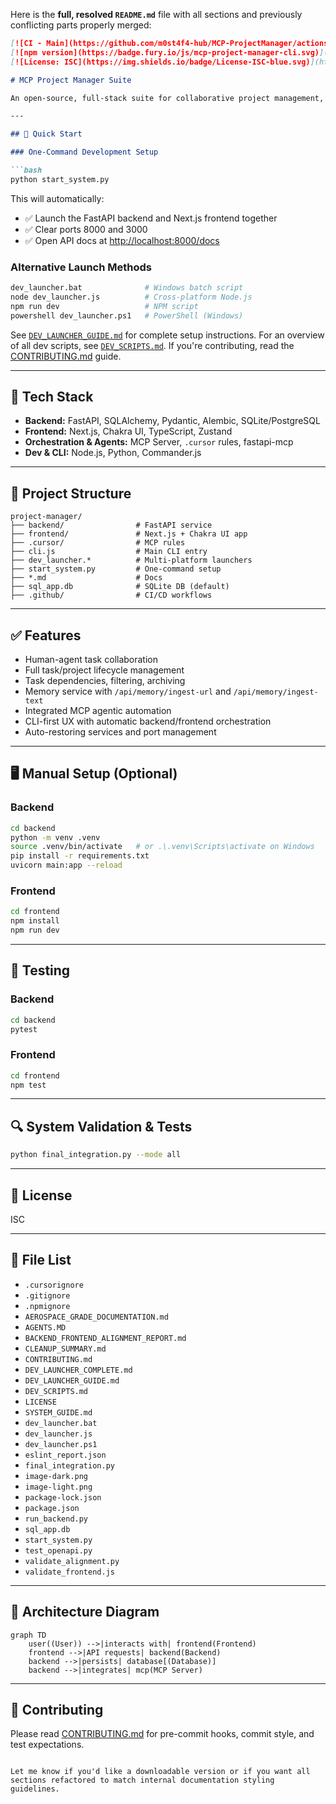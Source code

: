 Here is the **full, resolved `README.md`** file with all sections and previously conflicting parts properly merged:

````markdown
[![CI - Main](https://github.com/m0st4f4-hub/MCP-ProjectManager/actions/workflows/ci.yml/badge.svg?branch=main)](https://github.com/YOUR_USERNAME/YOUR_REPOSITORY/actions/workflows/ci.yml)
[![npm version](https://badge.fury.io/js/mcp-project-manager-cli.svg)](https://badge.fury.io/js/mcp-project-manager-cli)
[![License: ISC](https://img.shields.io/badge/License-ISC-blue.svg)](https://opensource.org/licenses/ISC)

# MCP Project Manager Suite

An open-source, full-stack suite for collaborative project management, empowering human users and AI agents to manage, automate, and execute complex projects—end-to-end. Built with a FastAPI backend, a Next.js/Chakra UI frontend, and integrated with the Model Context Protocol (MCP) for advanced agentic capabilities.

---

## 🚀 Quick Start

### One-Command Development Setup

```bash
python start_system.py
````

This will automatically:

* ✅ Launch the FastAPI backend and Next.js frontend together
* ✅ Clear ports 8000 and 3000
* ✅ Open API docs at [http://localhost:8000/docs](http://localhost:8000/docs)

### Alternative Launch Methods

```bash
dev_launcher.bat              # Windows batch script
node dev_launcher.js          # Cross-platform Node.js
npm run dev                   # NPM script
powershell dev_launcher.ps1   # PowerShell (Windows)
```

See [`DEV_LAUNCHER_GUIDE.md`](./DEV_LAUNCHER_GUIDE.md) for complete setup instructions.
For an overview of all dev scripts, see [`DEV_SCRIPTS.md`](./DEV_SCRIPTS.md).
If you're contributing, read the [CONTRIBUTING.md](./CONTRIBUTING.md) guide.

---

## 🧱 Tech Stack

* **Backend:** FastAPI, SQLAlchemy, Pydantic, Alembic, SQLite/PostgreSQL
* **Frontend:** Next.js, Chakra UI, TypeScript, Zustand
* **Orchestration & Agents:** MCP Server, `.cursor` rules, fastapi-mcp
* **Dev & CLI:** Node.js, Python, Commander.js

---

## 📁 Project Structure

```text
project-manager/
├── backend/                # FastAPI service
├── frontend/               # Next.js + Chakra UI app
├── .cursor/                # MCP rules
├── cli.js                  # Main CLI entry
├── dev_launcher.*          # Multi-platform launchers
├── start_system.py         # One-command setup
├── *.md                    # Docs
├── sql_app.db              # SQLite DB (default)
├── .github/                # CI/CD workflows
```

---

## ✅ Features

* Human-agent task collaboration
* Full task/project lifecycle management
* Task dependencies, filtering, archiving
* Memory service with `/api/memory/ingest-url` and `/api/memory/ingest-text`
* Integrated MCP agentic automation
* CLI-first UX with automatic backend/frontend orchestration
* Auto-restoring services and port management

---

## 🖥️ Manual Setup (Optional)

### Backend

```bash
cd backend
python -m venv .venv
source .venv/bin/activate   # or .\.venv\Scripts\activate on Windows
pip install -r requirements.txt
uvicorn main:app --reload
```

### Frontend

```bash
cd frontend
npm install
npm run dev
```

---

## 🧪 Testing

### Backend

```bash
cd backend
pytest
```

### Frontend

```bash
cd frontend
npm test
```

---

## 🔍 System Validation & Tests

```bash
python final_integration.py --mode all
```

---

## 📜 License

ISC

---

## 📂 File List

<!-- File List Start -->

* `.cursorignore`
* `.gitignore`
* `.npmignore`
* `AEROSPACE_GRADE_DOCUMENTATION.md`
* `AGENTS.MD`
* `BACKEND_FRONTEND_ALIGNMENT_REPORT.md`
* `CLEANUP_SUMMARY.md`
* `CONTRIBUTING.md`
* `DEV_LAUNCHER_COMPLETE.md`
* `DEV_LAUNCHER_GUIDE.md`
* `DEV_SCRIPTS.md`
* `LICENSE`
* `SYSTEM_GUIDE.md`
* `dev_launcher.bat`
* `dev_launcher.js`
* `dev_launcher.ps1`
* `eslint_report.json`
* `final_integration.py`
* `image-dark.png`
* `image-light.png`
* `package-lock.json`
* `package.json`
* `run_backend.py`
* `sql_app.db`
* `start_system.py`
* `test_openapi.py`
* `validate_alignment.py`
* `validate_frontend.js`

<!-- File List End -->

---

## 🧠 Architecture Diagram

```mermaid
graph TD
    user((User)) -->|interacts with| frontend(Frontend)
    frontend -->|API requests| backend(Backend)
    backend -->|persists| database[(Database)]
    backend -->|integrates| mcp(MCP Server)
```

---

## 💬 Contributing

Please read [CONTRIBUTING.md](./CONTRIBUTING.md) for pre-commit hooks, commit style, and test expectations.

```

Let me know if you'd like a downloadable version or if you want all sections refactored to match internal documentation styling guidelines.
```
